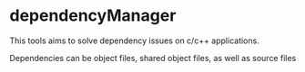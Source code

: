 # dependencyManager
This tools aims to solve dependency issues on c/c++ applications.

Dependencies can be object files, shared object files, as well as source files
